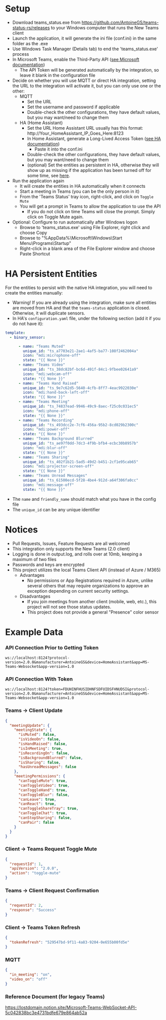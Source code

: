# Setup

- Download teams_status.exe from https://github.com/AntoineGS/teams-status-rs/releases to your Windows computer that
  runs the New Teams client
- Launch the application, it will generate the ini file (conf.ini) in the same folder as the .exe
- Use Windows Task Manager (Details tab) to end the 'teams_status.exe' process
- In Microsoft Teams, enable the Third-Party
  API ([see Microsoft documentation](https://support.microsoft.com/en-us/office/connect-to-third-party-devices-in-microsoft-teams-aabca9f2-47bb-407f-9f9b-81a104a883d6?storagetype=live))
    - The API Token will be generated automatically by the integration, so leave it blank in the configuration file
- Decide on whether you will use MQTT or direct HA integration, setting the URL to the integration will activate it, but
  you can only use one or the other:
    - MQTT
        - Set the URL
        - Set the username and password if applicable
        - Double-check the other configurations, they have default values, but you may want/need to change them
    - HA (Home Assistant)
        - Set the URL
          Home Assistant URL usually has this format: http://Your_HomeAssistant_IP_Goes_Here:8123
        - In Home Assistant, generate a Long-Lived Access
          Token ([see HA documentation](https://developers.home-assistant.io/docs/auth_api/#long-lived-access-token))
            - Paste it into the conf.ini
        - Double-check the other configurations, they have default values, but you may want/need to change them
        - (optional) Set the entities as persistent in HA, otherwise they will show up as missing if the application
          has been turned off for some time, see [here](#ha-persistent-entities).
- Run the application again
    - It will create the entities in HA automatically when it connects
    - Start a meeting in Teams (you can be the only person in it)
    - From the 'Teams Status' tray icon, right-click, and click on `Toggle Mute`
    - You will get a prompt in Teams to allow the application to use the API
        - If you do not click on time Teams will close the prompt. Simply click on Toggle Mute again.
- Optional: Configure to run automatically after Windows logon
    - Browse to 'teams_status.exe' using File Explorer, right click and choose Copy
    - Browse to "%AppData%\Microsoft\Windows\Start Menu\Programs\Startup"
    - Right-click in a blank area of the File Explorer window and choose Paste Shortcut

# HA Persistent Entities

For the entities to persist with the native HA integration, you will need to create the entities manually:

- Warning! If you are already using the integration, make sure all entities are moved from HA and that
  the `teams-status` application is closed. Otherwise, it will duplicate sensors.
- In HA's `configuration.yaml` file, under the following section (add it if you do not have it):

```yaml
template:
  - binary_sensor:
```

```yaml
      - name: "Teams Muted"
        unique_id: "ts_a7703e21-2ae1-4af5-ba77-108f2462004a"
        icon: "mdi:microphone-off"
        state: "{{ None }}"
      - name: "Teams Video"
        unique_id: "ts_38dc82bf-bc6d-491f-84c1-9fbee02641a9"
        icon: "mdi:webcam-off"
        state: "{{ None }}"
      - name: "Teams Hand Raised"
        unique_id: "ts_9e7c62d5-5640-4cfb-8ff7-4eac9922030e"
        icon: "mdi:hand-back-left-off"
        state: "{{ None }}"
      - name: "Teams Meeting"
        unique_id: "ts_74837ead-9946-49c9-8aec-f25c0c031ec5"
        icon: "mdi:phone-off"
        state: "{{ None }}"
      - name: "Teams Recording"
        unique_id: "ts_493dcc2e-7cf6-456a-95b2-8cd029b2300c"
        icon: "mdi:power-off"
        state: "{{ None }}"
      - name: "Teams Background Blurred"
        unique_id: "ts_ae97f0dd-7dc3-4f9b-bfb4-ecbc30b8957b"
        icon: "mdi:blur-off"
        state: "{{ None }}"
      - name: "Teams Sharing"
        unique_id: "ts_402f1b21-5ad5-49d2-b451-2cf1e95cab65"
        icon: "mdi:projector-screen-off"
        state: "{{ None }}"
      - name: "Teams Unread Messages"
        unique_id: "ts_61500ecd-5f28-4be4-912d-a64f306fa0cc"
        icon: "mdi:message-off"
        state: "{{ None }}"
```

- The `name` and `friendly_name` should match what you have in the config file
- The `unique_id` can be any unique identifier

# Notices

- Pull Requests, Issues, Feature Requests are all welcomed
- This integration only supports the New Teams (2.0 client)
- Logging is done in output.log, and rolls over at 10mb, keeping a maximum of two files
- Passwords and keys are encrypted
- This project utilizes the local Teams Client API (instead of Azure / M365)
    - Advantages
        - No permissions or App Registrations required in Azure, unlike several others that may require organizations to
          approve an exception depending on current security settings.
    - Disadvantages
        - If you join meetings from another client (mobile, web, etc.), this project will not see those status updates.
        - This project does not provide a general "Presence" color sensor

# Example Data

### API Connection Prior to Getting Token

```
ws://localhost:8124?protocol-version=2.0.0&manufacturer=AntoineGS&device=HomeAssistant&app=MS-Teams-Websocket&app-version=1.0
```

### API Connection With Token

```
ws://localhost:8124?token=FDUHINFHUSIDHNFSDFUIDSFHNUDSI&protocol-version=2.0.0&manufacturer=AntoineGS&device=HomeAssistant&app=MS-Teams-Websocket&app-version=1.0
```

### Teams -> Client Update

```json
{
  "meetingUpdate": {
    "meetingState": {
      "isMuted": false,
      "isVideoOn": false,
      "isHandRaised": false,
      "isInMeeting": true,
      "isRecordingOn": false,
      "isBackgroundBlurred": false,
      "isSharing": false,
      "hasUnreadMessages": false
    },
    "meetingPermissions": {
      "canToggleMute": true,
      "canToggleVideo": true,
      "canToggleHand": true,
      "canToggleBlur": false,
      "canLeave": true,
      "canReact": true,
      "canToggleShareTray": true,
      "canToggleChat": true,
      "canStopSharing": false,
      "canPair": false
    }
  }
}
```

### Client -> Teams Request Toggle Mute

```json
{
  "requestId": 1,
  "apiVersion": "2.0.0",
  "action": "toggle-mute"
}
```

### Teams -> Client Request Confirmation

```json
{
  "requestId": 2,
  "response": "Success"
}
```

### Client -> Teams Token Refresh

```json
{
  "tokenRefresh": "529547bd-9f11-4a83-9204-0e655b00fd5e"
}
```

### MQTT

```json
{
  "in_meeting": "on",
  "video_on": "off"
}
```

### Reference Document (for legacy Teams)

https://lostdomain.notion.site/Microsoft-Teams-WebSocket-API-5c042838bc3e4731bdfe679e864ab52a
